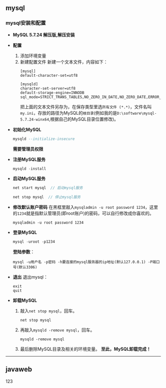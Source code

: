 ## mysql

### mysql安装和配置
- **MySQL 5.7.24 解压版,解压安装**
- **配置**
    1. 添加环境变量
    2. 新建配置文件
         新建一个文本文件，内容如下：
        ```properties
        [mysql]
        default-character-set=utf8

        [mysqld]
        character-set-server=utf8
        default-storage-engine=INNODB
        sql_mode=STRICT_TRANS_TABLES,NO_ZERO_IN_DATE,NO_ZERO_DATE,ERROR_FOR_DIVISION_BY_ZERO,NO_AUTO_CREATE_USER,NO_ENGINE_SUBSTITUTION
        ```
        把上面的文本文件另存为，在保存类型里选`所有文件 (*.*)`，文件名叫`my.ini`，存放的路径为MySQL的`根目录`(例如我的是`D:\software\mysql-5.7.24-winx64`,根据自己的MySQL目录位置修改)。
- **初始化MySQL**
    ```sql
    mysqld --initialize-insecure
    ```
    **需要管理员权限**
- **注册MySQL服务**
    ```sql
    mysqld -install
    ```
- **启动MySQL服务**
    ```java
    net start mysql  // 启动mysql服务
        
    net stop mysql  // 停止mysql服务
    ```
- **修改默认账户密码**
    在黑框里敲入`mysqladmin -u root password 1234`，这里的`1234`就是指默认管理员(即root账户)的密码，可以自行修改成你喜欢的。

    ```
    mysqladmin -u root password 1234
    ```
- **登录MySQL**
    ```sql
    mysql -uroot -p1234
    ```
    **登陆参数**：

    ```
    mysql -u用户名 -p密码 -h要连接的mysql服务器的ip地址(默认127.0.0.1) -P端口号(默认3306)
    ```

- **退出**
    退出mysql：

    ```
    exit
    quit
    ```

- **卸载MySQL**
    1. 敲入`net stop mysql`，回车。
        ```
        net stop mysql
        ```
    2. 再敲入`mysqld -remove mysql`，回车。
        ```
        mysqld -remove mysql
        ```
    3. 最后删除MySQL目录及相关的环境变量。
**至此，MySQL卸载完成！**


***
## javaweb
123